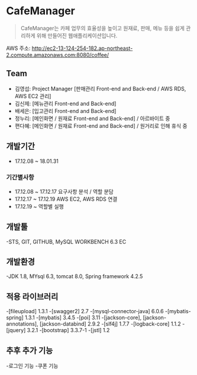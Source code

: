 # CafeManager
>CafeManager는 카페 업무의 효율성을 높이고 원재료, 판매, 메뉴 등을 쉽게 관리하게 위해 만들어진 웹애플리케이션입니다.

AWS 주소: http://ec2-13-124-254-182.ap-northeast-2.compute.amazonaws.com:8080/coffee/

## Team
- 김영섭: Project Manager [판매관리 Front-end and Back-end / AWS RDS, AWS EC2 관리]
- 김신제: [메뉴관리 Front-end and Back-end]
- 배세은: [입고관리 Front-end and Back-end]
- 정누리: [메인화면 / 원재료 Front-end and Back-end] / 아르바이트 중
- 편다혜: [메인화면 / 원재료 Front-end and Back-end] / 원거리로 인해 휴식 중

## 개발기간
- 17.12.08 ~ 18.01.31
### 기간별사항
- 17.12.08 ~ 17.12.17 요구사항 분석 / 역할 분담
- 17.12.17 ~ 17.12.19 AWS EC2, AWS RDS 연결
- 17.12.19 ~ 역할별 실행

## 개발툴
-STS, GIT, GITHUB, MySQL WORKBENCH 6.3 EC

## 개발환경
-JDK 1.8, MYsql 6.3, tomcat 8.0, Spring framework 4.2.5

## 적용 라이브러리
-[fileupload] 1.3.1
-[swagger2] 2.7
-[mysql-connector-java] 6.0.6
-[mybatis-spring] 1.3.1
-[mybatis] 3.4.5
-[poi] 3.11
-[jackson-core], [jackson-annotations], [jackson-databind] 2.9.2
-[slf4j] 1.7.7
-[logback-core] 1.1.2
-[jquery] 3.2.1
-[bootstrap] 3.3.7-1
-[jstl] 1.2

## 추후 추가 기능
-로그인 기능
-쿠폰 기능
